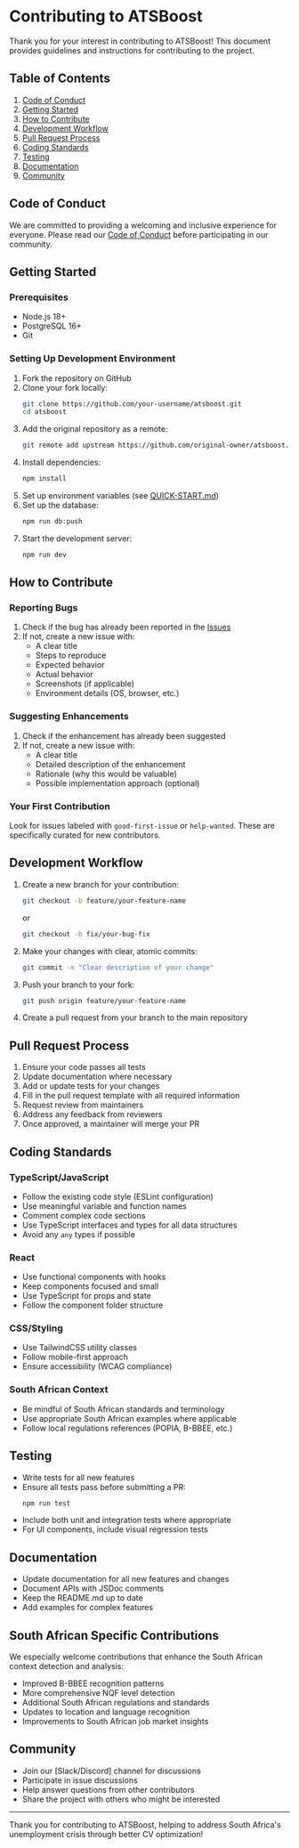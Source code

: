 # Contributing to ATSBoost

Thank you for your interest in contributing to ATSBoost! This document provides guidelines and instructions for contributing to the project.

## Table of Contents

1. [Code of Conduct](#code-of-conduct)
2. [Getting Started](#getting-started)
3. [How to Contribute](#how-to-contribute)
4. [Development Workflow](#development-workflow)
5. [Pull Request Process](#pull-request-process)
6. [Coding Standards](#coding-standards)
7. [Testing](#testing)
8. [Documentation](#documentation)
9. [Community](#community)

## Code of Conduct

We are committed to providing a welcoming and inclusive experience for everyone. Please read our [Code of Conduct](CODE_OF_CONDUCT.md) before participating in our community.

## Getting Started

### Prerequisites

- Node.js 18+
- PostgreSQL 16+
- Git

### Setting Up Development Environment

1. Fork the repository on GitHub
2. Clone your fork locally:
   ```bash
   git clone https://github.com/your-username/atsboost.git
   cd atsboost
   ```
3. Add the original repository as a remote:
   ```bash
   git remote add upstream https://github.com/original-owner/atsboost.git
   ```
4. Install dependencies:
   ```bash
   npm install
   ```
5. Set up environment variables (see [QUICK-START.md](QUICK-START.md))
6. Set up the database:
   ```bash
   npm run db:push
   ```
7. Start the development server:
   ```bash
   npm run dev
   ```

## How to Contribute

### Reporting Bugs

1. Check if the bug has already been reported in the [Issues](https://github.com/yourusername/atsboost/issues)
2. If not, create a new issue with:
   - A clear title
   - Steps to reproduce
   - Expected behavior
   - Actual behavior
   - Screenshots (if applicable)
   - Environment details (OS, browser, etc.)

### Suggesting Enhancements

1. Check if the enhancement has already been suggested
2. If not, create a new issue with:
   - A clear title
   - Detailed description of the enhancement
   - Rationale (why this would be valuable)
   - Possible implementation approach (optional)

### Your First Contribution

Look for issues labeled with `good-first-issue` or `help-wanted`. These are specifically curated for new contributors.

## Development Workflow

1. Create a new branch for your contribution:
   ```bash
   git checkout -b feature/your-feature-name
   ```
   or
   ```bash
   git checkout -b fix/your-bug-fix
   ```

2. Make your changes with clear, atomic commits:
   ```bash
   git commit -m "Clear description of your change"
   ```

3. Push your branch to your fork:
   ```bash
   git push origin feature/your-feature-name
   ```

4. Create a pull request from your branch to the main repository

## Pull Request Process

1. Ensure your code passes all tests
2. Update documentation where necessary
3. Add or update tests for your changes
4. Fill in the pull request template with all required information
5. Request review from maintainers
6. Address any feedback from reviewers
7. Once approved, a maintainer will merge your PR

## Coding Standards

### TypeScript/JavaScript

- Follow the existing code style (ESLint configuration)
- Use meaningful variable and function names
- Comment complex code sections
- Use TypeScript interfaces and types for all data structures
- Avoid any `any` types if possible

### React

- Use functional components with hooks
- Keep components focused and small
- Use TypeScript for props and state
- Follow the component folder structure

### CSS/Styling

- Use TailwindCSS utility classes
- Follow mobile-first approach
- Ensure accessibility (WCAG compliance)

### South African Context

- Be mindful of South African standards and terminology
- Use appropriate South African examples where applicable
- Follow local regulations references (POPIA, B-BBEE, etc.)

## Testing

- Write tests for all new features
- Ensure all tests pass before submitting a PR:
  ```bash
  npm run test
  ```
- Include both unit and integration tests where appropriate
- For UI components, include visual regression tests

## Documentation

- Update documentation for all new features and changes
- Document APIs with JSDoc comments
- Keep the README.md up to date
- Add examples for complex features

## South African Specific Contributions

We especially welcome contributions that enhance the South African context detection and analysis:

- Improved B-BBEE recognition patterns
- More comprehensive NQF level detection
- Additional South African regulations and standards
- Updates to location and language recognition
- Improvements to South African job market insights

## Community

- Join our [Slack/Discord] channel for discussions
- Participate in issue discussions
- Help answer questions from other contributors
- Share the project with others who might be interested

---

Thank you for contributing to ATSBoost, helping to address South Africa's unemployment crisis through better CV optimization!